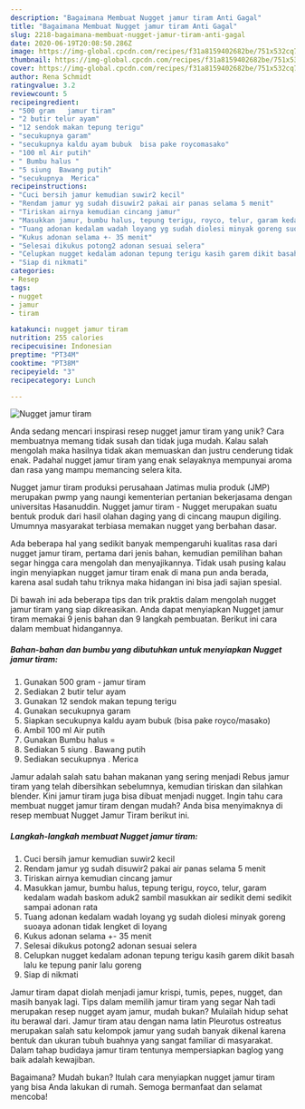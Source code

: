 ```yaml
---
description: "Bagaimana Membuat Nugget jamur tiram Anti Gagal"
title: "Bagaimana Membuat Nugget jamur tiram Anti Gagal"
slug: 2218-bagaimana-membuat-nugget-jamur-tiram-anti-gagal
date: 2020-06-19T20:08:50.286Z
image: https://img-global.cpcdn.com/recipes/f31a8159402682be/751x532cq70/nugget-jamur-tiram-foto-resep-utama.jpg
thumbnail: https://img-global.cpcdn.com/recipes/f31a8159402682be/751x532cq70/nugget-jamur-tiram-foto-resep-utama.jpg
cover: https://img-global.cpcdn.com/recipes/f31a8159402682be/751x532cq70/nugget-jamur-tiram-foto-resep-utama.jpg
author: Rena Schmidt
ratingvalue: 3.2
reviewcount: 5
recipeingredient:
- "500 gram   jamur tiram"
- "2 butir telur ayam"
- "12 sendok makan tepung terigu"
- "secukupnya garam"
- "secukupnya kaldu ayam bubuk  bisa pake roycomasako"
- "100 ml Air putih"
- " Bumbu halus "
- "5 siung  Bawang putih"
- "secukupnya  Merica"
recipeinstructions:
- "Cuci bersih jamur kemudian suwir2 kecil"
- "Rendam jamur yg sudah disuwir2 pakai air panas selama 5 menit"
- "Tiriskan airnya kemudian cincang jamur"
- "Masukkan jamur, bumbu halus, tepung terigu, royco, telur, garam kedalam wadah baskom aduk2 sambil masukkan air sedikit demi sedikit sampai adonan rata"
- "Tuang adonan kedalam wadah loyang yg sudah diolesi minyak goreng suoaya adonan tidak lengket di loyang"
- "Kukus adonan selama +- 35 menit"
- "Selesai dikukus potong2 adonan sesuai selera"
- "Celupkan nugget kedalam adonan tepung terigu kasih garem dikit basah lalu ke tepung panir lalu goreng"
- "Siap di nikmati"
categories:
- Resep
tags:
- nugget
- jamur
- tiram

katakunci: nugget jamur tiram 
nutrition: 255 calories
recipecuisine: Indonesian
preptime: "PT34M"
cooktime: "PT38M"
recipeyield: "3"
recipecategory: Lunch

---
```



![Nugget jamur tiram](https://img-global.cpcdn.com/recipes/f31a8159402682be/751x532cq70/nugget-jamur-tiram-foto-resep-utama.jpg)

Anda sedang mencari inspirasi resep nugget jamur tiram yang unik? Cara membuatnya memang tidak susah dan tidak juga mudah. Kalau salah mengolah maka hasilnya tidak akan memuaskan dan justru cenderung tidak enak. Padahal nugget jamur tiram yang enak selayaknya mempunyai aroma dan rasa yang mampu memancing selera kita.

Nugget jamur tiram produksi perusahaan Jatimas mulia produk (JMP) merupakan pwmp yang naungi kementerian pertanian bekerjasama dengan universitas Hasanuddin. Nugget jamur tiram - Nugget merupakan suatu bentuk produk dari hasil olahan daging yang di cincang maupun digiling. Umumnya masyarakat terbiasa memakan nugget yang berbahan dasar.

Ada beberapa hal yang sedikit banyak mempengaruhi kualitas rasa dari nugget jamur tiram, pertama dari jenis bahan, kemudian pemilihan bahan segar hingga cara mengolah dan menyajikannya. Tidak usah pusing kalau ingin menyiapkan nugget jamur tiram enak di mana pun anda berada, karena asal sudah tahu triknya maka hidangan ini bisa jadi sajian spesial.


Di bawah ini ada beberapa tips dan trik praktis dalam mengolah nugget jamur tiram yang siap dikreasikan. Anda dapat menyiapkan Nugget jamur tiram memakai 9 jenis bahan dan 9 langkah pembuatan. Berikut ini cara dalam membuat hidangannya.

<!--inarticleads1-->

##### Bahan-bahan dan bumbu yang dibutuhkan untuk menyiapkan Nugget jamur tiram:

1. Gunakan 500 gram -  jamur tiram
1. Sediakan 2 butir telur ayam
1. Gunakan 12 sendok makan tepung terigu
1. Gunakan secukupnya garam
1. Siapkan secukupnya kaldu ayam bubuk  (bisa pake royco/masako)
1. Ambil 100 ml Air putih
1. Gunakan  Bumbu halus =
1. Sediakan 5 siung . Bawang putih
1. Sediakan secukupnya . Merica


Jamur adalah salah satu bahan makanan yang sering menjadi Rebus jamur tiram yang telah dibersihkan sebelumnya, kemudian tiriskan dan silahkan blender. Kini jamur tiram juga bisa dibuat menjadi nugget. Ingin tahu cara membuat nugget jamur tiram dengan mudah? Anda bisa menyimaknya di resep membuat Nugget Jamur Tiram berikut ini. 

<!--inarticleads2-->

##### Langkah-langkah membuat Nugget jamur tiram:

1. Cuci bersih jamur kemudian suwir2 kecil
1. Rendam jamur yg sudah disuwir2 pakai air panas selama 5 menit
1. Tiriskan airnya kemudian cincang jamur
1. Masukkan jamur, bumbu halus, tepung terigu, royco, telur, garam kedalam wadah baskom aduk2 sambil masukkan air sedikit demi sedikit sampai adonan rata
1. Tuang adonan kedalam wadah loyang yg sudah diolesi minyak goreng suoaya adonan tidak lengket di loyang
1. Kukus adonan selama +- 35 menit
1. Selesai dikukus potong2 adonan sesuai selera
1. Celupkan nugget kedalam adonan tepung terigu kasih garem dikit basah lalu ke tepung panir lalu goreng
1. Siap di nikmati


Jamur tiram dapat diolah menjadi jamur krispi, tumis, pepes, nugget, dan masih banyak lagi. Tips dalam memilih jamur tiram yang segar Nah tadi merupakan resep nugget ayam jamur, mudah bukan? Mulailah hidup sehat itu berawal dari. Jamur tiram atau dengan nama latin Pleurotus ostreatus merupakan salah satu kelompok jamur yang sudah banyak dikenal karena bentuk dan ukuran tubuh buahnya yang sangat familiar di masyarakat. Dalam tahap budidaya jamur tiram tentunya mempersiapkan baglog yang baik adalah kewajiban. 

Bagaimana? Mudah bukan? Itulah cara menyiapkan nugget jamur tiram yang bisa Anda lakukan di rumah. Semoga bermanfaat dan selamat mencoba!

